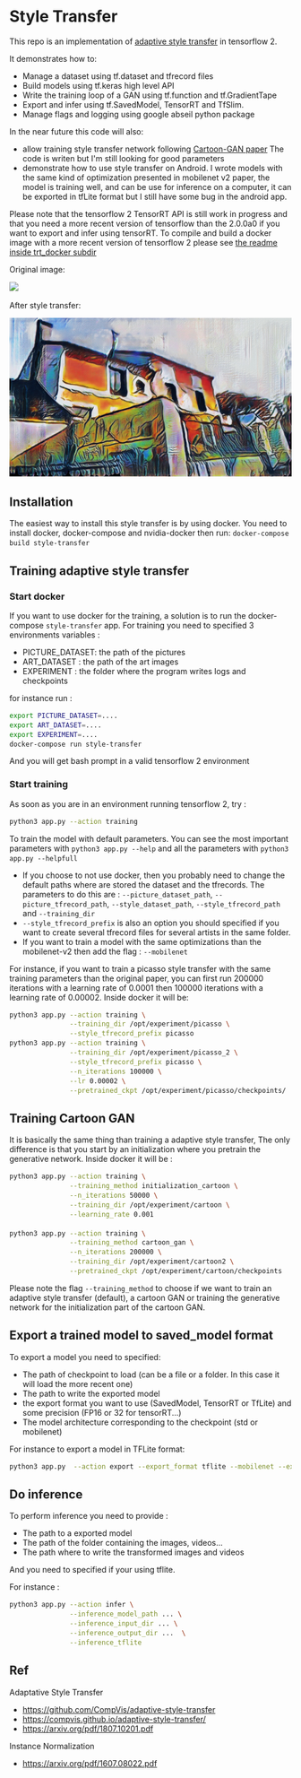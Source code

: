 # Style Transfer

This repo is an implementation of [adaptive style transfer](https://arxiv.org/pdf/1807.10201.pdf) in tensorflow 2.  

It demonstrates how to:
  - Manage a dataset using tf.dataset and tfrecord files
  - Build models using tf.keras high level API
  - Write the training loop of a GAN using tf.function and tf.GradientTape 
  - Export and infer using tf.SavedModel, TensorRT and TfSlim.
  - Manage flags and logging using google abseil python package
  
In the near future this code will also:
  - allow training style transfer network following [Cartoon-GAN paper](http://openaccess.thecvf.com/content_cvpr_2018/papers/Chen_CartoonGAN_Generative_Adversarial_CVPR_2018_paper.pdf)
   The code is writen but I'm still looking for good parameters
  - demonstrate how to use style transfer on Android. I wrote models with the same kind of optimization presented in mobilenet v2 paper, the model is training well, and can be use
  for inference on a computer, it can be exported in tfLite format but I still have some bug in the android app. 
  
Please note that the tensorflow 2 TensorRT API is still work in progress and that you need a more recent version of tensorflow than the 2.0.0a0 if you want to export and infer using
tensorRT. To compile and build a docker image with a more recent version of tensorflow 2 please see [the readme inside trt_docker subdir](trt_docker/Readme.md)

Original image:

![](imgs/20190414_163732.jpg)

After style transfer:

![](imgs/20190414_163732_p.jpg)

## Installation
The easiest way to install this style transfer is by using docker. You need to install docker, docker-compose and nvidia-docker then run: `docker-compose build style-transfer` 

## Training adaptive style transfer

### Start docker
If you want to use docker for the training, a solution is to run the docker-compose `style-transfer` app. For training you need to specified 3 environments variables : 
- PICTURE_DATASET: the path of the pictures
- ART_DATASET : the path of the art images
- EXPERIMENT : the folder where the program writes logs and checkpoints

for instance run :

```bash
export PICTURE_DATASET=....
export ART_DATASET=....
export EXPERIMENT=....
docker-compose run style-transfer
```

And you will get bash prompt in a valid tensorflow 2 environment

### Start training
As soon as you are in an environment running tensorflow 2, try :

```bash
python3 app.py --action training
```

To train the model with default parameters. You can see the most important parameters with `python3 app.py --help` and all the parameters with 
`python3 app.py --helpfull`

  - If you choose to not use docker, then you probably need to change the default paths where are stored the dataset and the tfrecords. The parameters to do this are : 
  `--picture_dataset_path`, `--picture_tfrecord_path`, `--style_dataset_path`, `--style_tfrecord_path` and `--training_dir`
  - `--style_tfrecord_prefix` is also an option you should specified if you want to create several tfrecord files for several artists in the same folder.
  - If you want to train a model with the same optimizations than the mobilenet-v2 then add the flag : `--mobilenet`
 
For instance, if you want to train a picasso style transfer with the same training parameters than the original paper, you can first run 200000 iterations with a learning
rate of 0.0001 then 100000 iterations with a learning rate of 0.00002. Inside docker it will be:

```bash
python3 app.py --action training \
               --training_dir /opt/experiment/picasso \
               --style_tfrecord_prefix picasso
python3 app.py --action training \
               --training_dir /opt/experiment/picasso_2 \
               --style_tfrecord_prefix picasso \
               --n_iterations 100000 \
               --lr 0.00002 \
               --pretrained_ckpt /opt/experiment/picasso/checkpoints/
```


## Training Cartoon GAN
It is basically the same thing than training a adaptive style transfer, The only difference is that you start by an initialization where you pretrain the generative network.
Inside docker it will be :

```bash
python3 app.py --action training \
               --training_method initialization_cartoon \
               --n_iterations 50000 \
               --training_dir /opt/experiment/cartoon \
               --learning_rate 0.001

python3 app.py --action training \
               --training_method cartoon_gan \
               --n_iterations 200000 \
               --training_dir /opt/experiment/cartoon2 \
               --pretrained_ckpt /opt/experiment/cartoon/checkpoints
```

Please note the flag `--training_method` to choose if we want to train an adaptive style transfer (default), a cartoon GAN or training the generative network for the initialization 
part of the cartoon GAN.


## Export a trained model to saved_model format
To export a model you need to specified:
  - The path of checkpoint to load (can be a file or a folder. In this case it will load the more recent one)
  - The path to write the exported model
  - the export format you want to use (SavedModel, TensorRT or TfLite) and some precision (FP16 or 32 for tensorRT...)
  - The model architecture corresponding to the checkpoint (std or mobilenet)
  
For instance to export a model in TFLite format:

```bash
python3 app.py  --action export --export_format tflite --mobilenet --export_path /opt/export/model.tflite
```


## Do inference
To perform inference you need to provide :
  - The path to a exported model
  - The path of the folder containing the images, videos...
  - The path where to write the transformed images and videos

And you need to specified if your using tflite.  
 
For instance :

```bash
python3 app.py --action infer \
               --inference_model_path ... \
               --inference_input_dir ... \
               --inference_output_dir ...  \
               --inference_tflite
``` 

## Ref
Adaptative Style Transfer
  - https://github.com/CompVis/adaptive-style-transfer
  - https://compvis.github.io/adaptive-style-transfer/
  - https://arxiv.org/pdf/1807.10201.pdf
  
Instance Normalization
  - https://arxiv.org/pdf/1607.08022.pdf
